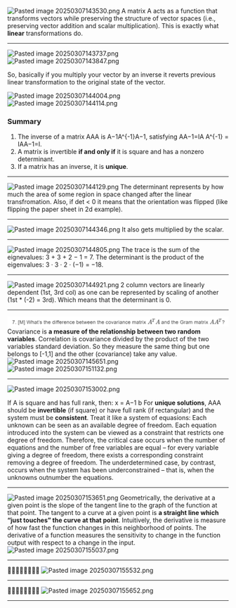 
![Pasted image 20250307143530.png](Pasted%20image%2020250307143530.png)
A matrix A acts as a function that transforms vectors while preserving the structure of vector spaces (i.e., preserving vector addition and scalar multiplication). This is exactly what **linear** transformations do.

---

![Pasted image 20250307143737.png](Pasted%20image%2020250307143737.png)
![Pasted image 20250307143847.png](Pasted%20image%2020250307143847.png)

So, basically if you multiply your vector by an inverse it reverts previous linear transformation to the original state of the vector.

![Pasted image 20250307144004.png](Pasted%20image%2020250307144004.png)
![Pasted image 20250307144114.png](Pasted%20image%2020250307144114.png)

### **Summary**

1. The inverse of a matrix AAA is A−1A^{-1}A−1, satisfying AA−1=IA A^{-1} = IAA−1=I.
2. A matrix is invertible **if and only if** it is square and has a nonzero determinant.
3. If a matrix has an inverse, it is **unique**.

---

![Pasted image 20250307144129.png](Pasted%20image%2020250307144129.png)
The determinant represents by how much the area of some region in space changed after the linear transfromation. Also, if det < 0 it means that the orientation was flipped (like flipping the paper sheet in 2d example).

---
![Pasted image 20250307144346.png](Pasted%20image%2020250307144346.png)
It also gets multiplied by the scalar.

---

![Pasted image 20250307144805.png](Pasted%20image%2020250307144805.png)
The trace is the sum of the eignevalues: 3 + 3 + 2 − 1 = 7. 
The determinant is the product of the eigenvalues: 3 · 3 · 2 · (−1) = −18.

---

![Pasted image 20250307144921.png](Pasted%20image%2020250307144921.png)
2 column vectors are linearly dependent (1st, 3rd col) as one can be represented by scaling of another (1st * (-2) = 3rd). Which means that the determinant is 0.

---

![Pasted image 20250307145103.png](attachments/Pasted%20image%2020250307145103.png)
Covariance is **a measure of the relationship between two random variables**.
Correlation is covariance divided by the product of the two variables standard deviation. So they measure the same thing but one belongs to [-1,1] and the other (covariance) take any value.
![Pasted image 20250307145651.png](Pasted%20image%2020250307145651.png)
![Pasted image 20250307151132.png](Pasted%20image%2020250307151132.png)

---

![Pasted image 20250307153002.png](Pasted%20image%2020250307153002.png)

If A is square and has full rank, then: x = A−1 b
For **unique solutions**, AAA should be **invertible** (if square) or have full rank (if rectangular) and the system must be **consistent**.
Treat it like a system of equasions:
Each unknown can be seen as an available degree of freedom. Each equation introduced into the system can be viewed as a constraint that restricts one degree of freedom. Therefore, the critical case occurs when the number of equations and the number of free variables are equal – for every variable giving a degree of freedom, there exists a corresponding constraint removing a degree of freedom. The underdetermined case, by contrast, occurs when the system has been underconstrained – that is, when the unknowns outnumber the equations.

---

![Pasted image 20250307153651.png](Pasted%20image%2020250307153651.png)
Geometrically, the derivative at a given point is the slope of the tangent line to the graph of the function at that point. The tangent to a curve at a given point is **a straight line which “just touches” the curve at that point**.
Intuitively, the derivative is measure of how fast the function changes in this neighborhood of points.
The derivative of a function measures the sensitivity to change in the function output with respect to a change in the input.
![Pasted image 20250307155037.png](Pasted%20image%2020250307155037.png)

---
🚩🚩🚩🚩🚩🚩🚩🚩
![Pasted image 20250307155532.png](Pasted%20image%2020250307155532.png)

---

🚩🚩🚩🚩🚩🚩🚩🚩
![Pasted image 20250307155652.png](Pasted%20image%2020250307155652.png)

---
